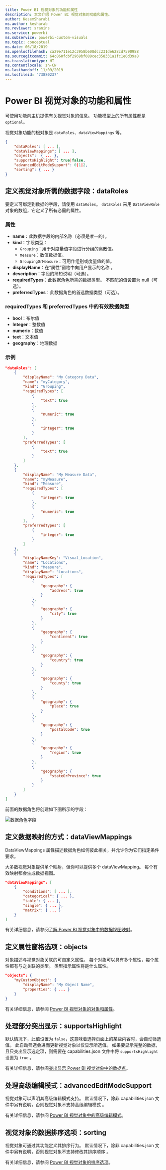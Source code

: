 ```yaml
---
title: Power BI 视觉对象的功能和属性
description: 本文介绍 Power BI 视觉对象的功能和属性。
author: KesemSharabi
ms.author: kesharab
ms.reviewer: sranins
ms.service: powerbi
ms.subservice: powerbi-custom-visuals
ms.topic: conceptual
ms.date: 06/18/2019
ms.openlocfilehash: ca29e711e12c3958b608dcc231de628cd7590988
ms.sourcegitcommit: 64c860fcbf2969bf089cec358331a1fc1e0d39a8
ms.translationtype: HT
ms.contentlocale: zh-CN
ms.lasthandoff: 11/09/2019
ms.locfileid: "73880237"
---
```

# <a name="capabilities-and-properties-of-power-bi-visuals"></a>Power BI 视觉对象的功能和属性 

可使用功能向主机提供有关视觉对象的信息。 功能模型上的所有属性都是 `optional`。

视觉对象功能的根对象是 `dataRoles`、`dataViewMappings` 等。

```json
{
    "dataRoles": [ ... ],
    "dataViewMappings": [ ... ],
    "objects":  { ... },
    "supportsHighlight": true|false,
    "advancedEditModeSupport": 0|1|2,
    "sorting": { ... }
}

```

## <a name="define-the-data-fields-that-your-visual-expects-dataroles"></a>定义视觉对象所需的数据字段：dataRoles

要定义可绑定到数据的字段，请使用 `dataRoles`。 `dataRoles` 采用 `DataViewRole` 对象的数组，它定义了所有必需的属性。

### <a name="properties"></a>属性

* **name**：此数据字段的内部名称（必须是唯一的）。
* **kind**：字段类型：
    * `Grouping`：用于对度量值字段进行分组的离散值。
    * `Measure`：数值数据值。
    * `GroupingOrMeasure`：可用作组别或度量值的值。
* **displayName**：在“属性”窗格中向用户显示的名称  。
* **description**：字段的简短说明（可选）。
* **requiredTypes**：此数据角色所需的数据类型。 不匹配的值设置为 null（可选）。
* **preferredTypes**：此数据角色的首选数据类型（可选）。

### <a name="valid-data-types-in-requiredtypes-and-preferredtypes"></a>requiredTypes 和 preferredTypes 中的有效数据类型

* **bool**：布尔值
* **Integer**：整数值
* **numeric**：数值
* **text**：文本值
* **geography**：地理数据

### <a name="example"></a>示例

```json
"dataRoles": [
    {
        "displayName": "My Category Data",
        "name": "myCategory",
        "kind": "Grouping",
        "requiredTypes": [
            {
                "text": true
            },
            {
                "numeric": true
            },
            {
                "integer": true
            }
        ],
        "preferredTypes": [
            {
                "text": true
            }
        ]
    },
    {
        "displayName": "My Measure Data",
        "name": "myMeasure",
        "kind": "Measure",
        "requiredTypes": [
            {
                "integer": true
            },
            {
                "numeric": true
            }
        ],
        "preferredTypes": [
            {
                "integer": true
            }
        ]
    },
    {
        "displayNameKey": "Visual_Location",
        "name": "Locations",
        "kind": "Measure",
        "displayName": "Locations",
        "requiredTypes": [
            {
                "geography": {
                    "address": true
                }
            },
            {
                "geography": {
                    "city": true
                }
            },
            {
                "geography": {
                    "continent": true
                }
            },
            {
                "geography": {
                    "country": true
                }
            },
            {
                "geography": {
                    "county": true
                }
            },
            {
                "geography": {
                    "place": true
                }
            },
            {
                "geography": {
                    "postalCode": true
                }
            },
            {
                "geography": {
                    "region": true
                }
            },
            {
                "geography": {
                    "stateOrProvince": true
                }
            }
        ]
    }
]
```

前面的数据角色将创建如下图所示的字段：

![数据角色字段](./media/data-role-display.png)

## <a name="define-how-you-want-the-data-mapped-dataviewmappings"></a>定义数据映射的方式：dataViewMappings

DataViewMappings 属性描述数据角色如何彼此相关，并允许你为它们指定条件要求。

大多数视觉对象提供单个映射，但你可以提供多个 dataViewMapping。 每个有效映射都会生成数据视图。 

```json
"dataViewMappings": [
    {
        "conditions": [ ... ],
        "categorical": { ... },
        "table": { ... },
        "single": { ... },
        "matrix": { ... }
    }
]
```

有关详细信息，请参阅[了解 Power BI 视觉对象中的数据视图映射](dataview-mappings.md)。

## <a name="define-property-pane-options-objects"></a>定义属性窗格选项：objects

对象描述与视觉对象关联的可自定义属性。 每个对象可以具有多个属性，每个属性都有与之关联的类型。 类型指示属性将是什么属性。 

```json
"objects": {
    "myCustomObject": {
        "displayName": "My Object Name",
        "properties": { ... }
    }
}
```

有关详细信息，请参阅 [Power BI 视觉对象的对象和属性](objects-properties.md)。

## <a name="handle-partial-highlighting-supportshighlight"></a>处理部分突出显示：supportsHighlight

默认情况下，此值设置为 `false`，这意味着选择页面上的某些内容时，会自动筛选值。 此自动筛选会进而更新视觉对象以仅显示所选值。 如果要显示完整的数据，且只突出显示选定项，则需要在 capabilities.json 文件中将 `supportsHighlight` 设置为 `true`  。

有关详细信息，请参阅[突出显示 Power BI 视觉对象中的数据点](highlight.md)。

## <a name="handle-advanced-edit-mode-advancededitmodesupport"></a>处理高级编辑模式：advancedEditModeSupport

视觉对象可以声明其高级编辑模式支持。 默认情况下，除非 capabilities json 文件中另有说明，否则视觉对象不支持高级编辑模式  。

有关详细信息，请参阅 [Power BI 视觉对象中的高级编辑模式](advanced-edit-mode.md)。

## <a name="data-sorting-options-for-visual-sorting"></a>视觉对象的数据排序选项：sorting

视觉对象可通过其功能定义其排序行为。 默认情况下，除非 capabilities.json 文件中另有说明，否则视觉对象不支持修改其排序顺序  。

有关详细信息，请参阅 [Power BI 视觉对象的排序选项](sort-options.md)。
